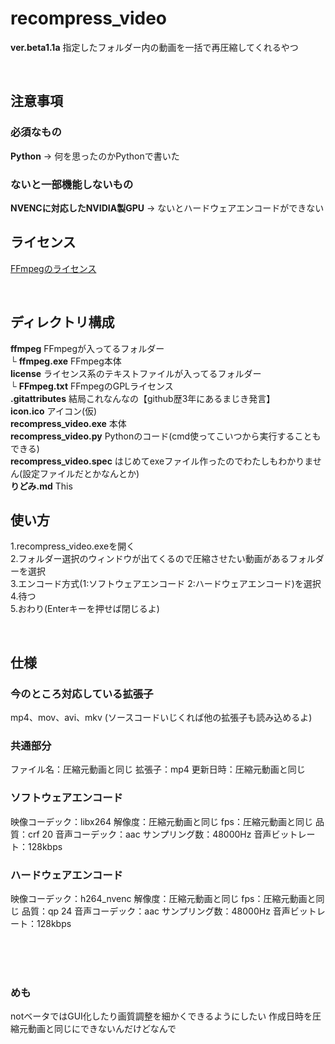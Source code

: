 # recompress_video
 **ver.beta1.1a**
 指定したフォルダー内の動画を一括で再圧縮してくれるやつ

<br>

## 注意事項
 ### 必須なもの
  **Python**
  → 何を思ったのかPythonで書いた

 ### ないと一部機能しないもの
  **NVENCに対応したNVIDIA製GPU**
  → ないとハードウェアエンコードができない

## ライセンス
 [FFmpegのライセンス](/license/FFmpeg.txt)

<br>

## ディレクトリ構成
 **ffmpeg** FFmpegが入ってるフォルダー<br>
 └ **ffmpeg.exe** FFmpeg本体<br>
  **license** ライセンス系のテキストファイルが入ってるフォルダー<br>
 └ **FFmpeg.txt** FFmpegのGPLライセンス<br>
 **.gitattributes** 結局これなんなの【github歴3年にあるまじき発言】<br>
 **icon.ico** アイコン(仮)<br>
 **recompress_video.exe** 本体<br>
 **recompress_video.py** Pythonのコード(cmd使ってこいつから実行することもできる)<br>
 **recompress_video.spec** はじめてexeファイル作ったのでわたしもわかりません(設定ファイルだとかなんとか)<br>
 **りどみ.md** This<br>

## 使い方
 1.recompress_video.exeを開く<br>
 2.フォルダー選択のウィンドウが出てくるので圧縮させたい動画があるフォルダーを選択<br>
 3.エンコード方式(1:ソフトウェアエンコード 2:ハードウェアエンコード)を選択<br>
 4.待つ<br>
 5.おわり(Enterキーを押せば閉じるよ)<br>

<br>

## 仕様
 ### 今のところ対応している拡張子
 mp4、mov、avi、mkv
 (ソースコードいじくれば他の拡張子も読み込めるよ)

 ### 共通部分
  ファイル名：圧縮元動画と同じ
  拡張子：mp4
  更新日時：圧縮元動画と同じ

 ### ソフトウェアエンコード
  映像コーデック：libx264
  解像度：圧縮元動画と同じ
  fps：圧縮元動画と同じ
  品質：crf 20
  音声コーデック：aac
  サンプリング数：48000Hz
  音声ビットレート：128kbps

 ### ハードウェアエンコード
  映像コーデック：h264_nvenc
  解像度：圧縮元動画と同じ
  fps：圧縮元動画と同じ
  品質：qp 24
  音声コーデック：aac
  サンプリング数：48000Hz
  音声ビットレート：128kbps
  
<br><br><br>

### めも
notベータではGUI化したり画質調整を細かくできるようにしたい
作成日時を圧縮元動画と同じにできないんだけどなんで
